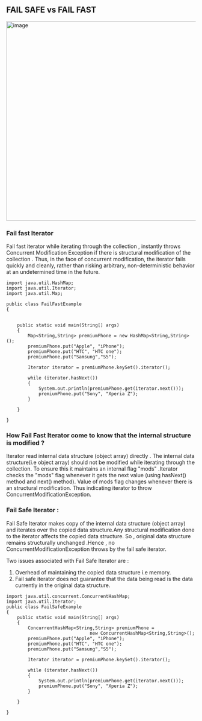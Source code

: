 ## FAIL SAFE vs FAIL FAST

<img width="529" alt="image" src="https://github.com/Snehalkmore/notes/assets/14993594/a0c2d2cf-6f47-48bf-9ea2-8d2166f27535">



### Fail fast Iterator

Fail fast iterator while iterating through the collection , instantly throws Concurrent Modification Exception if there is structural modification  of the collection . Thus, in the face of concurrent modification, the iterator fails quickly and cleanly, rather than risking arbitrary, non-deterministic behavior at an undetermined time in the future.

```
import java.util.HashMap;
import java.util.Iterator;
import java.util.Map;

public class FailFastExample
{
    
    
    public static void main(String[] args)
    {
        Map<String,String> premiumPhone = new HashMap<String,String>();
        premiumPhone.put("Apple", "iPhone");
        premiumPhone.put("HTC", "HTC one");
        premiumPhone.put("Samsung","S5");
        
        Iterator iterator = premiumPhone.keySet().iterator();
        
        while (iterator.hasNext())
        {
            System.out.println(premiumPhone.get(iterator.next()));
            premiumPhone.put("Sony", "Xperia Z");
        }
        
    }
    
}
```

### How  Fail  Fast Iterator  come to know that the internal structure is modified ?
Iterator read internal data structure (object array) directly . The internal data structure(i.e object array) should not be modified while iterating through the collection. To ensure this it maintains an internal  flag "mods" .Iterator checks the "mods" flag whenever it gets the next value (using hasNext() method and next() method). Value of mods flag changes whenever there is an structural modification. Thus indicating iterator to throw ConcurrentModificationException.



### Fail Safe Iterator :

Fail Safe Iterator makes copy of the internal data structure (object array) and iterates over the copied data structure.Any structural modification done to the iterator affects the copied data structure.  So , original data structure remains  structurally unchanged .Hence , no ConcurrentModificationException throws by the fail safe iterator.

Two  issues associated with Fail Safe Iterator are :
1. Overhead of maintaining the copied data structure i.e memory.
2.  Fail safe iterator does not guarantee that the data being read is the data currently in the original data structure.

```
import java.util.concurrent.ConcurrentHashMap;
import java.util.Iterator;
public class FailSafeExample
{   
    public static void main(String[] args)
    {
        ConcurrentHashMap<String,String> premiumPhone = 
                               new ConcurrentHashMap<String,String>();
        premiumPhone.put("Apple", "iPhone");
        premiumPhone.put("HTC", "HTC one");
        premiumPhone.put("Samsung","S5");
        
        Iterator iterator = premiumPhone.keySet().iterator();
        
        while (iterator.hasNext())
        {
            System.out.println(premiumPhone.get(iterator.next()));
            premiumPhone.put("Sony", "Xperia Z");
        }
        
    }
    
}
```


